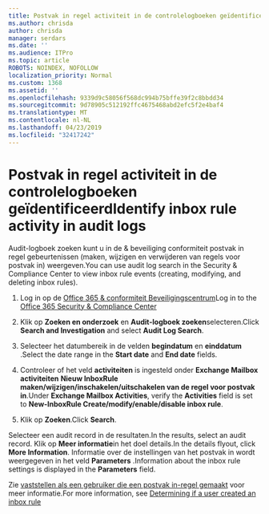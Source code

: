 ```yaml
---
title: Postvak in regel activiteit in de controlelogboeken geïdentificeerd
ms.author: chrisda
author: chrisda
manager: serdars
ms.date: ''
ms.audience: ITPro
ms.topic: article
ROBOTS: NOINDEX, NOFOLLOW
localization_priority: Normal
ms.custom: 1368
ms.assetid: ''
ms.openlocfilehash: 9339d9c58056f568dc994b75bffe39f2c8bbdd34
ms.sourcegitcommit: 9d78905c512192ffc4675468abd2efc5f2e4baf4
ms.translationtype: MT
ms.contentlocale: nl-NL
ms.lasthandoff: 04/23/2019
ms.locfileid: "32417242"
---
```

# <a name="identify-inbox-rule-activity-in-audit-logs"></a><span data-ttu-id="e13e8-102">Postvak in regel activiteit in de controlelogboeken geïdentificeerd</span><span class="sxs-lookup"><span data-stu-id="e13e8-102">Identify inbox rule activity in audit logs</span></span>

<span data-ttu-id="e13e8-103">Audit-logboek zoeken kunt u in de & beveiliging conformiteit postvak in regel gebeurtenissen (maken, wijzigen en verwijderen van regels voor postvak in) weergeven.</span><span class="sxs-lookup"><span data-stu-id="e13e8-103">You can use audit log search in the Security & Compliance Center to view inbox rule events (creating, modifying, and deleting inbox rules).</span></span>

1. <span data-ttu-id="e13e8-104">Log in op de [Office 365 & conformiteit Beveiligingscentrum](https://protection.office.com/)</span><span class="sxs-lookup"><span data-stu-id="e13e8-104">Log in to the [Office 365 Security & Compliance Center](https://protection.office.com/)</span></span>

2. <span data-ttu-id="e13e8-105">Klik op **Zoeken en onderzoek** en **Audit-logboek zoeken**selecteren.</span><span class="sxs-lookup"><span data-stu-id="e13e8-105">Click **Search and Investigation** and select **Audit Log Search**.</span></span>

3. <span data-ttu-id="e13e8-106">Selecteer het datumbereik in de velden **begindatum** en **einddatum** .</span><span class="sxs-lookup"><span data-stu-id="e13e8-106">Select the date range in the **Start date** and **End date** fields.</span></span>

4. <span data-ttu-id="e13e8-107">Controleer of het veld **activiteiten** is ingesteld onder **Exchange Mailbox activiteiten** **Nieuw InboxRule maken/wijzigen/inschakelen/uitschakelen van de regel voor postvak in**.</span><span class="sxs-lookup"><span data-stu-id="e13e8-107">Under **Exchange Mailbox Activities**, verify the **Activities** field is set to **New-InboxRule Create/modify/enable/disable inbox rule**.</span></span>

5. <span data-ttu-id="e13e8-108">Klik op **Zoeken**.</span><span class="sxs-lookup"><span data-stu-id="e13e8-108">Click **Search**.</span></span>

<span data-ttu-id="e13e8-109">Selecteer een audit record in de resultaten.</span><span class="sxs-lookup"><span data-stu-id="e13e8-109">In the results, select an audit record.</span></span> <span data-ttu-id="e13e8-110">Klik op **Meer informatie**in het doel details.</span><span class="sxs-lookup"><span data-stu-id="e13e8-110">In the details flyout, click **More Information**.</span></span> <span data-ttu-id="e13e8-111">Informatie over de instellingen van het postvak in wordt weergegeven in het veld **Parameters** .</span><span class="sxs-lookup"><span data-stu-id="e13e8-111">Information about the inbox rule settings is displayed in the **Parameters** field.</span></span>

<span data-ttu-id="e13e8-112">Zie [vaststellen als een gebruiker die een postvak in-regel gemaakt](https://docs.microsoft.com//office365/securitycompliance/auditing-troubleshooting-scenarios#determining-if-a-user-created-an-inbox-rule) voor meer informatie.</span><span class="sxs-lookup"><span data-stu-id="e13e8-112">For more information, see [Determining if a user created an inbox rule](https://docs.microsoft.com//office365/securitycompliance/auditing-troubleshooting-scenarios#determining-if-a-user-created-an-inbox-rule)</span></span>

